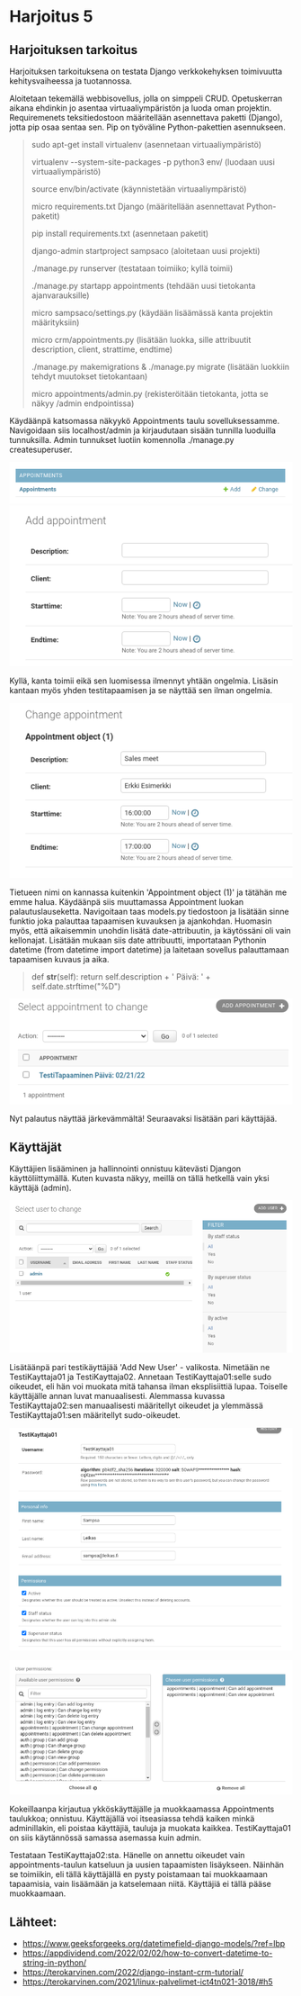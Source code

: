 Harjoitus 5
=======
Harjoituksen tarkoitus
-----------
Harjoituksen tarkoituksena on testata Django verkkokehyksen toimivuutta kehitysvaiheessa ja tuotannossa.

Aloitetaan tekemällä webbisovellus, jolla on simppeli CRUD. Opetuskerran aikana ehdinkin jo asentaa virtuaaliympäristön ja luoda oman projektin. Requiremenets teksitiedostoon määritellään asennettava paketti (Django), jotta pip osaa sentaa sen. Pip on työväline Python-pakettien asennukseen.


>sudo apt-get install virtualenv (asennetaan virtuaaliympäristö)
>
>virtualenv --system-site-packages -p python3 env/ (luodaan uusi virtuaaliympäristö)
>
>source env/bin/activate (käynnistetään virtuaaliympäristö)
>
>micro requirements.txt Django (määritellään asennettavat Python-paketit)
>
>pip install requirements.txt (asennetaan paketit)
>
>django-admin startproject sampsaco (aloitetaan uusi projekti)
>
>./manage.py runserver (testataan toimiiko; kyllä toimii)
>
>./manage.py startapp appointments (tehdään uusi tietokanta ajanvarauksille)
>
>micro sampsaco/settings.py (käydään lisäämässä kanta projektin määrityksiin)
>
>micro crm/appointments.py (lisätään luokka, sille attribuutit description, client, strattime, endtime) 
>
>./manage.py makemigrations & ./manage.py migrate (lisätään luokkiin tehdyt muutokset tietokantaan)
>
>micro appointments/admin.py (rekisteröitään tietokanta, jotta se näkyy /admin endpointissa)

Käydäänpä katsomassa näkyykö Appointments taulu sovelluksessamme. Navigoidaan siis localhost/admin ja kirjaudutaan sisään tunnilla luoduilla tunnuksilla. Admin tunnukset luotiin komennolla ./manage.py createsuperuser. 

![Image](/django/appointments1.png "404")
![Image](/django/appointments2.png "404")

Kyllä, kanta toimii eikä sen luomisessa ilmennyt yhtään ongelmia. Lisäsin kantaan myös yhden testitapaamisen ja se näyttää sen ilman ongelmia.

![Image](/django/appointments3.png "404")

Tietueen nimi on kannassa kuitenkin 'Appointment object (1)' ja tätähän me emme halua. Käydäänpä siis muuttamassa Appointment luokan palautuslauseketta. Navigoitaan taas models.py tiedostoon ja lisätään sinne funktio joka palauttaa tapaamisen kuvauksen ja ajankohdan. Huomasin myös, että aikaisemmin unohdin lisätä date-attribuutin, ja käytössäni oli vain kellonajat. Lisätään mukaan siis date attribuutti, importataan Pythonin datetime (from datetime import datetime) ja laitetaan sovellus palauttamaan tapaamisen kuvaus ja aika.

>def __str__(self):
>        return self.description + ' Päivä: ' +  self.date.strftime("%D")

![Image](/django/appointments4.png "404")

Nyt palautus näyttää järkevämmältä! Seuraavaksi lisätään pari käyttäjää.

## Käyttäjät

Käyttäjien lisääminen ja hallinnointi onnistuu kätevästi Djangon käyttöliittymällä. Kuten kuvasta näkyy, meillä on tällä hetkellä vain yksi käyttäjä (admin).

![Image](/django/user1.png "404")

Lisätäänpä pari testikäyttäjää 'Add New User' - valikosta. Nimetään ne TestiKayttaja01 ja TestiKayttaja02. Annetaan TestiKayttaja01:selle sudo oikeudet, eli hän voi muokata mitä tahansa ilman eksplisiittiä lupaa. Toiselle käyttäjälle annan luvat manuaalisesti. Alemmassa kuvassa TestiKayttaja02:sen manuaalisesti määritellyt oikeudet ja ylemmässä TestiKayttaja01:sen määritellyt sudo-oikeudet.

![Image](/django/user2.png "404")

![Image](/django/user3.png "404")

Kokeillaanpa kirjautua ykköskäyttäjälle ja muokkaamassa Appointments taulukkoa; onnistuu. Käyttäjällä voi itseasiassa tehdä kaiken minkä adminillakin, eli poistaa käyttäjiä, tauluja ja muokata kaikkea. TestiKayttaja01 on siis käytännössä samassa asemassa kuin admin.

Testataan TestiKayttaja02:sta. Hänelle on annettu oikeudet vain appointments-taulun katseluun ja uusien tapaamisten lisäykseen. Näinhän se toimiikin, eli tällä käyttäjällä en pysty poistamaan tai muokkaamaan tapaamisia, vain lisäämään ja katselemaan niitä. Käyttäjiä ei tällä pääse muokkaamaan.



## Lähteet:
* https://www.geeksforgeeks.org/datetimefield-django-models/?ref=lbp
* https://appdividend.com/2022/02/02/how-to-convert-datetime-to-string-in-python/
* https://terokarvinen.com/2022/django-instant-crm-tutorial/
* https://terokarvinen.com/2021/linux-palvelimet-ict4tn021-3018/#h5